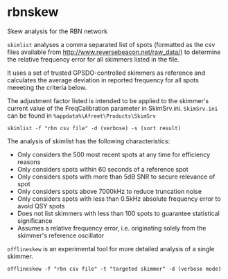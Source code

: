 # rbnskew
Skew analysis for the RBN network

`skimlist` analyses a comma separated list of spots (formatted as the csv 
files available from http://www.reversebeacon.net/raw_data/) to determine 
the relative frequency error for all skimmers listed in the file. 

It uses a set of trusted GPSDO-controlled skimmers as reference and 
calculates the average deviation in reported frequency for all spots 
meeeting the criteria below.

The adjustment factor listed is intended to be applied to the skimmer's 
current value of the FreqCalibration parameter in SkimSrv.ini.
`SkimSrv.ini` can be found in `%appdata%\Afreet\Products\SkimSrv`

`skimlist -f "rbn csv file" -d (verbose) -s (sort result)`

The analysis of skimlist has the following characteristics:

* Only considers the 500 most recent spots at any time for efficiency reasons
* Only considers spots within 60 seconds of a reference spot
* Only considers spots with more than 5dB SNR to secure relevance of spot
* Only considers spots above 7000kHz to reduce truncation noise
* Only considers spots with less than 0.5kHz absolute frequency error to avoid QSY spots
* Does not list skimmers with less than 100 spots to guarantee statistical significance
* Assumes a relative frequency error, i.e. originating solely from the skimmer's reference oscillator

`offlineskew` is an experimental tool for more detailed analysis of a single skimmer. 

`offlineskew -f "rbn csv file" -t "targeted skimmer" -d (verbose mode)`



